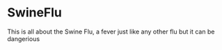 # SwineFlu
This is all about the Swine Flu, a fever just like any other flu but it can be dangerious
